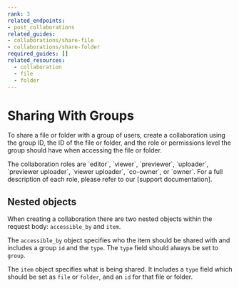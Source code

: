 ```yaml
---
rank: 3
related_endpoints:
- post_collaborations
related_guides:
- collaborations/share-file
- collaborations/share-folder
required_guides: []
related_resources:
  - collaboration
  - file
  - folder
---
```


# Sharing With Groups

To share a file or folder with a group of users, create a collaboration using
the group ID, the ID of the file or folder, and the role or permissions level
the group should have when accessing the file or folder.

<Samples id='post_collaborations' variant='group' />

<Message>
  The collaboration roles are `editor`, `viewer`, `previewer`, `uploader`,
  `previewer uploader`, `viewer uploader`, `co-owner`, or `owner`. For a full
  description of each role, please refer to our [support documentation].
</Message>

## Nested objects

When creating a collaboration there are two nested objects within the request
body: `accessible_by` and `item`.

The `accessible_by` object specifies who the item should be shared with and
includes a group `id` and the `type`. The `type` field should always be set to
`group`.

The `item` object specifies what is being shared. It includes a `type` field
which should be set as `file` or `folder`, and an `id` for that file or folder.

[support documentation]: https://community.box.com/t5/Collaborate-By-Inviting-Others/Understanding-Collaborator-Permission-Levels/ta-p/144
